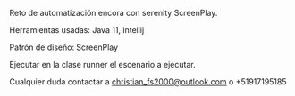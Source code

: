 Reto de automatización encora con serenity ScreenPlay.

Herramientas usadas:
Java 11, intellij

Patrón de diseño: ScreenPlay

Ejecutar en la clase runner el escenario a ejecutar.

Cualquier duda contactar a christian_fs2000@outlook.com o +51917195185
